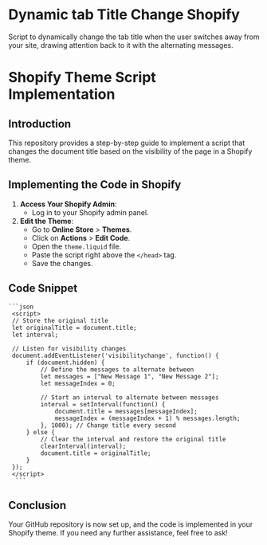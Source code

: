 # Dynamic tab Title Change Shopify
Script to dynamically change the tab title when the user switches away from your site, drawing attention back to it with the alternating messages.
# Shopify Theme Script Implementation

## Introduction
This repository provides a step-by-step guide to implement a script that changes the document title based on the visibility of the page in a Shopify theme.

## Implementing the Code in Shopify
1. **Access Your Shopify Admin**:
   - Log in to your Shopify admin panel.
2. **Edit the Theme**:
   - Go to **Online Store** > **Themes**.
   - Click on **Actions** > **Edit Code**.
   - Open the `theme.liquid` file.
   - Paste the script right above the `</head>` tag.
   - Save the changes.

## Code Snippet
    ```json
     <script>
     // Store the original title
     let originalTitle = document.title;
     let interval;

     // Listen for visibility changes
     document.addEventListener('visibilitychange', function() {
         if (document.hidden) {
             // Define the messages to alternate between
             let messages = ["New Message 1", "New Message 2"];
             let messageIndex = 0;

             // Start an interval to alternate between messages
             interval = setInterval(function() {
                 document.title = messages[messageIndex];
                 messageIndex = (messageIndex + 1) % messages.length;
             }, 1000); // Change title every second
         } else {
             // Clear the interval and restore the original title
             clearInterval(interval);
             document.title = originalTitle;
         }
     });
     </script>
      ```

## Conclusion
Your GitHub repository is now set up, and the code is implemented in your Shopify theme. If you need any further assistance, feel free to ask!
